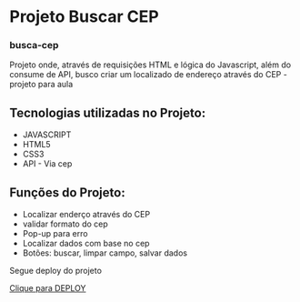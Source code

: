 # Projeto Buscar CEP
### busca-cep

<p>Projeto onde, através de requisições HTML e lógica do Javascript, além do consume de API, busco criar um localizado de endereço através do CEP - projeto para aula</p>

<h2>Tecnologias utilizadas no Projeto:</h2>
<ul> 
 <li>JAVASCRIPT</li>
 <li>HTML5</li>
 <li>CSS3</li>
 <li>API - Via cep</li>
</ul>

<h2>Funções do Projeto:</h2>
<ul> 
 <li>Localizar enderço através do CEP</li>
 <li>validar formato do cep</li>
 <li>Pop-up para erro</li>
 <li>Localizar dados com base no cep</li>
  <li>Botões: buscar, limpar campo, salvar dados</li>
</ul>

<p>Segue deploy do projeto</p>
<a class="nav-link" href="https://busca-cep-hazel.vercel.app/">Clique para DEPLOY</a>